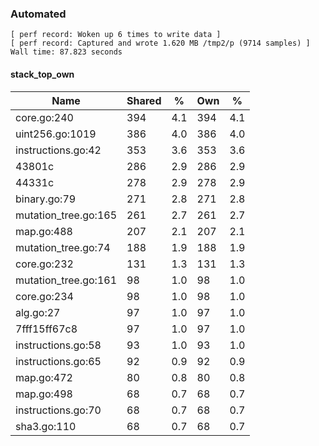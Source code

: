 ### Automated

```
[ perf record: Woken up 6 times to write data ]
[ perf record: Captured and wrote 1.620 MB /tmp2/p (9714 samples) ]
Wall time: 87.823 seconds
```

#### stack_top_own

Name                                         | Shared |   %   | Own |   %
---------------------------------------------|--------|-------|-----|------
core.go:240                                  |    394 |   4.1 | 394 |   4.1
uint256.go:1019                              |    386 |   4.0 | 386 |   4.0
instructions.go:42                           |    353 |   3.6 | 353 |   3.6
43801c                                       |    286 |   2.9 | 286 |   2.9
44331c                                       |    278 |   2.9 | 278 |   2.9
binary.go:79                                 |    271 |   2.8 | 271 |   2.8
mutation_tree.go:165                         |    261 |   2.7 | 261 |   2.7
map.go:488                                   |    207 |   2.1 | 207 |   2.1
mutation_tree.go:74                          |    188 |   1.9 | 188 |   1.9
core.go:232                                  |    131 |   1.3 | 131 |   1.3
mutation_tree.go:161                         |     98 |   1.0 |  98 |   1.0
core.go:234                                  |     98 |   1.0 |  98 |   1.0
alg.go:27                                    |     97 |   1.0 |  97 |   1.0
7fff15ff67c8                                 |     97 |   1.0 |  97 |   1.0
instructions.go:58                           |     93 |   1.0 |  93 |   1.0
instructions.go:65                           |     92 |   0.9 |  92 |   0.9
map.go:472                                   |     80 |   0.8 |  80 |   0.8
map.go:498                                   |     68 |   0.7 |  68 |   0.7
instructions.go:70                           |     68 |   0.7 |  68 |   0.7
sha3.go:110                                  |     68 |   0.7 |  68 |   0.7
